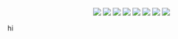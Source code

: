 
<p align="center">
    <a alt="Python Versions">
        <img src="https://img.shields.io/pypi/pyversions/vectorbt.svg?logo=python&logoColor=white" /></a>
    <a href="https://github.com/polakowo/vectorbt/blob/master/LICENSE.md" alt="License">
        <img src="https://img.shields.io/badge/license-Fair%20Code-yellow" /></a>
    <a href="https://pypi.org/project/vectorbt" alt="PyPi">
        <img src="https://img.shields.io/pypi/v/vectorbt?color=blueviolet" /></a>
    <a href="https://codecov.io/gh/polakowo/vectorbt" alt="codecov">
        <img src="https://codecov.io/gh/polakowo/vectorbt/branch/master/graph/badge.svg?token=YTLNAI7PS3" /></a>
    <a href="https://vectorbt.dev/" alt="Website">
        <img src="https://img.shields.io/website?url=https://vectorbt.dev/" /></a>
    <a href="https://pepy.tech/project/vectorbt" alt="Downloads">
        <img src="https://pepy.tech/badge/vectorbt" /></a>
    <a href="https://mybinder.org/v2/gh/polakowo/vectorbt/HEAD?urlpath=lab" alt="Binder">
        <img src="https://img.shields.io/badge/launch-binder-d6604a" /></a>
    <a href="https://gitter.im/vectorbt/community?utm_source=badge&utm_medium=badge&utm_campaign=pr-badge&utm_content=badge" alt="Join the chat at https://gitter.im/vectorbt/community">
        <img src="https://badges.gitter.im/vectorbt.svg" /></a>
</p>

hi
